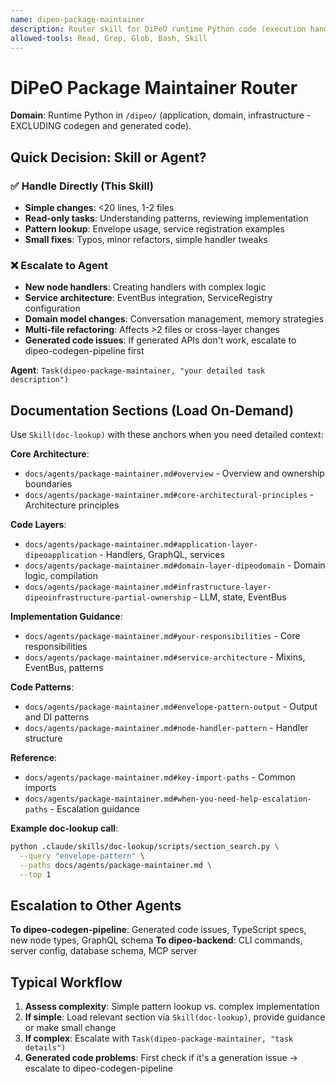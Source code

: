 ```yaml
---
name: dipeo-package-maintainer
description: Router skill for DiPeO runtime Python code (execution handlers, service architecture, domain models, LLM infrastructure). Use when task mentions node handlers, EventBus, ServiceRegistry, Envelope pattern, or domain logic. For simple tasks, handle directly; for complex work, escalate to dipeo-package-maintainer agent.
allowed-tools: Read, Grep, Glob, Bash, Skill
---
```


# DiPeO Package Maintainer Router

**Domain**: Runtime Python in `/dipeo/` (application, domain, infrastructure - EXCLUDING codegen and generated code).

## Quick Decision: Skill or Agent?

### ✅ Handle Directly (This Skill)
- **Simple changes**: <20 lines, 1-2 files
- **Read-only tasks**: Understanding patterns, reviewing implementation
- **Pattern lookup**: Envelope usage, service registration examples
- **Small fixes**: Typos, minor refactors, simple handler tweaks

### ❌ Escalate to Agent
- **New node handlers**: Creating handlers with complex logic
- **Service architecture**: EventBus integration, ServiceRegistry configuration
- **Domain model changes**: Conversation management, memory strategies
- **Multi-file refactoring**: Affects >2 files or cross-layer changes
- **Generated code issues**: If generated APIs don't work, escalate to dipeo-codegen-pipeline first

**Agent**: `Task(dipeo-package-maintainer, "your detailed task description")`

## Documentation Sections (Load On-Demand)

Use `Skill(doc-lookup)` with these anchors when you need detailed context:

**Core Architecture**:
- `docs/agents/package-maintainer.md#overview` - Overview and ownership boundaries
- `docs/agents/package-maintainer.md#core-architectural-principles` - Architecture principles

**Code Layers**:
- `docs/agents/package-maintainer.md#application-layer-dipeoapplication` - Handlers, GraphQL, services
- `docs/agents/package-maintainer.md#domain-layer-dipeodomain` - Domain logic, compilation
- `docs/agents/package-maintainer.md#infrastructure-layer-dipeoinfrastructure-partial-ownership` - LLM, state, EventBus

**Implementation Guidance**:
- `docs/agents/package-maintainer.md#your-responsibilities` - Core responsibilities
- `docs/agents/package-maintainer.md#service-architecture` - Mixins, EventBus, patterns

**Code Patterns**:
- `docs/agents/package-maintainer.md#envelope-pattern-output` - Output and DI patterns
- `docs/agents/package-maintainer.md#node-handler-pattern` - Handler structure

**Reference**:
- `docs/agents/package-maintainer.md#key-import-paths` - Common imports
- `docs/agents/package-maintainer.md#when-you-need-help-escalation-paths` - Escalation guidance

**Example doc-lookup call**:
```bash
python .claude/skills/doc-lookup/scripts/section_search.py \
  --query "envelope-pattern" \
  --paths docs/agents/package-maintainer.md \
  --top 1
```

## Escalation to Other Agents

**To dipeo-codegen-pipeline**: Generated code issues, TypeScript specs, new node types, GraphQL schema
**To dipeo-backend**: CLI commands, server config, database schema, MCP server

## Typical Workflow

1. **Assess complexity**: Simple pattern lookup vs. complex implementation
2. **If simple**: Load relevant section via `Skill(doc-lookup)`, provide guidance or make small change
3. **If complex**: Escalate with `Task(dipeo-package-maintainer, "task details")`
4. **Generated code problems**: First check if it's a generation issue → escalate to dipeo-codegen-pipeline

